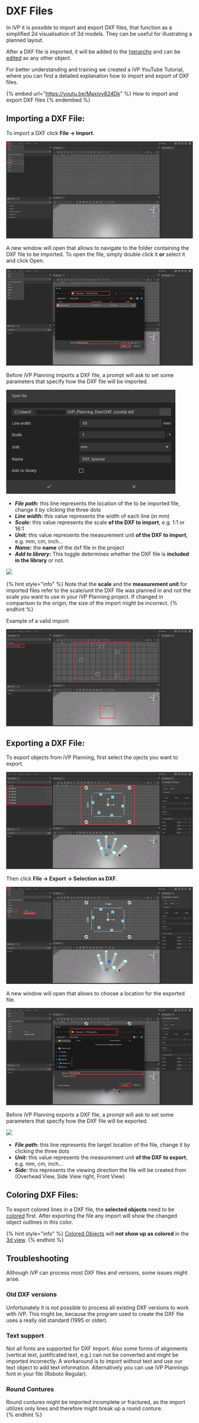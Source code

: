 # DXF Files

In iVP it is possible to import and export DXF files, that function as a simplified 2d visualisation of 3d models. They can be useful for illustrating a planned layout.

After a DXF file is imported, it will be added to the [hierarchy](../user-interface/hierarchy-panel.md) and can be [edited](../machines/selecting-and-moving-objects.md) as any other object.

For better understanding and training we created a iVP YouTube Tutorial, where you can find a detailed explanation how to import and export of DXF files.

{% embed url="https://youtu.be/Maxivv824Dk" %}
How to import and export DXF files
{% endembed %}

## Importing a DXF File:

To import a DXF click **File -> Import**. 

![](../../../.gitbook/assets/iVP_Planning_ObjectInteraction_DXFToolImport0.png)

A new window will open that allows to navigate to the folder containing the DXF file to be imported. To open the file, simply double click it **or** select it and click Open.

![](../../../.gitbook/assets/iVP_Planning_ObjectInteraction_DXFToolImport1.png)

Before iVP Planning imports a DXF file, a prompt will ask to set some parameters that specify how the DXF file will be imported. 

![](../../../.gitbook/assets/iVP_Planning_ObjectInteraction_DXFToolImport2.png)

* _**File path:**_ this line represents the location of the to be imported file, change it by clicking the three dots
* _**Line width:**_ this value represents the width of each line (in mm)
* _**Scale:**_ this value represents the scale **of the DXF to import**, e.g. 1:1 or 16:1
* _**Unit:**_ this value represents the measurement unit **of the DXF to import**, e.g. mm, cm, inch...
* _**Name:**_ the **name** of the dxf file in the project
* _**Add to library:**_ This toggle determines whether the DXF file is **included in the library** or not.

![](../../../.gitbook/assets/DXF\_Import\_comparison.jpg)

{% hint style="info" %}
Note that the **scale** and the **measurement unit** for imported files refer to the scale/unit the DXF file was planned in and not the scale you want to use in your iVP Planning project. If changed in comparison to the origin; the size of the import might be incorrect.
{% endhint %}

Example of a valid import:

![](../../../.gitbook/assets/iVP_Planning_ObjectInteraction_DXFToolImport3.png)

## Exporting a DXF File:

To export objects from iVP Planning, first select the ojects you want to export.

![](../../../.gitbook/assets/iVP_Planning_ObjectInteraction_DXFToolExport0.png)

Then click **File -> Export -> Selection as DXF**.

![](../../../.gitbook/assets/iVP_Planning_ObjectInteraction_DXFToolExport1.png)

A new window will open that allows to choose a location for the exported file.

![](../../../.gitbook/assets/iVP_Planning_ObjectInteraction_DXFToolExport2.png)

Before iVP Planning exports a DXF file, a prompt will ask to set some parameters that specify how the DXF file will be exported. 

![](../../../.gitbook/assets/DXF\_Export\_settings.jpg)


* _**File path:**_ this line represents the target location of the file, change it by clicking the three dots
* _**Unit:**_ this value represents the measurement unit **of the DXF to export**, e.g. mm, cm, inch...
* _**Side:**_ this represents the viewing direction the file will be created from (Overhead View, Side View right, Front View)

## Coloring DXF Files:

To export colored lines in a DXF file, the **selected objects** need to be [colored](../machines/highlighting-objects.md) first. After exporting the file any import will show the changed object outlines in this color.

{% hint style="info" %}
[Colored Objects](../machines/highlighting-objects.md) will **not show up as colored** in the [3d view](../user-interface/the-3d-panel.md).
{% endhint %}

## Troubleshooting
Although iVP can process most DXF files and versions, some issues might arise. 
### Old DXF versions
Unfortunately it is not possible to process all existing DXF versions to work with iVP. This might be, because the program used to create the DXF file uses a really old standard (1995 or older).
### Text support 
Not all fonts are supported for DXF Import. Also some forms of alignments (vertical text, justificated text, e.g.) can not be converted and might be imported incorrectly. A workaround is to import without text and use our text object to add text information. Alternatively you can use iVP Plannings font in your file (Roboto Regular).
### Round Contures
Round contures might be imported incomplete or fractured, as the import utilizes only lines and therefore might break up a round conture.  
{% endhint %}
